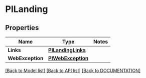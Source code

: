 # PILanding

## Properties
Name | Type | Notes
------------ | ------------- | -------------
**Links** | **[**PILandingLinks**](../Model/PILandingLinks.md)**
**WebException** | **[**PIWebException**](../Model/PIWebException.md)**

[[Back to Model list]](../../DOCUMENTATION.md#documentation-for-models) [[Back to API list]](../../DOCUMENTATION.md#documentation-for-api-endpoints) [[Back to DOCUMENTATION]](../../DOCUMENTATION.md)
